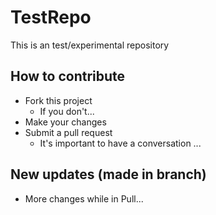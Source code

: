 # TestRepo
This is an test/experimental repository

## How to contribute
- Fork this project
  - If you don't...
- Make your changes
- Submit a pull request
  - It's important to have a conversation ...
  
## New updates (made in branch)
  - More changes while in Pull...  
